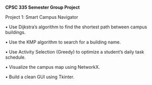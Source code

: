 **CPSC 335 Semester Group Project**

Project 1: Smart Campus Navigator

• Use Dijkstra’s algorithm to find the shortest path between campus buildings.

• Use the KMP algorithm to search for a building name.

• Use Activity Selection (Greedy) to optimize a student’s daily task schedule.

• Visualize the campus map using NetworkX.

• Build a clean GUI using Tkinter.
